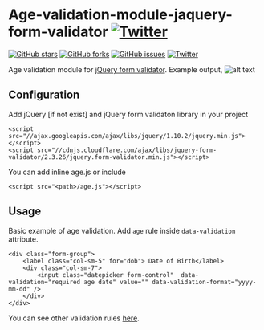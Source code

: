# Age-validation-module-jaquery-form-validator [![Twitter](https://img.shields.io/twitter/url?style=social&url=https%3A%2F%2Fgithub.com%2Frakibhstu%2FAge-validation-module-jaquery-form-validator)](https://twitter.com/intent/tweet?text=Wow:&url=https%3A%2F%2Fgithub.com%2Frakibhstu%2FAge-validation-module-jaquery-form-validator)


[![GitHub stars](https://img.shields.io/github/stars/rakibhstu/Age-validation-module-jaquery-form-validator)](https://github.com/rakibhstu/Age-validation-module-jaquery-form-validator/stargazers)
[![GitHub forks](https://img.shields.io/github/forks/rakibhstu/Age-validation-module-jaquery-form-validator)](https://github.com/rakibhstu/Age-validation-module-jaquery-form-validator/network)
[![GitHub issues](https://img.shields.io/github/issues/rakibhstu/Age-validation-module-jaquery-form-validator)](https://github.com/rakibhstu/Age-validation-module-jaquery-form-validator/issues)
[![Twitter](https://img.shields.io/twitter/url?style=social&url=https%3A%2F%2Fgithub.com%2Frakibhstu%2FAge-validation-module-jaquery-form-validator)](https://twitter.com/intent/tweet?text=Wow:&url=https%3A%2F%2Fgithub.com%2Frakibhstu%2FAge-validation-module-jaquery-form-validator)

Age validation module for [jQuery form validator](http://www.formvalidator.net/). Example output,
![alt text](https://github.com/rakibhstu/Age-validation-module-jaquery-form-validator/age-validator.JPG "")


## Configuration

Add jQuery [if not exist] and jQuery form validaton library in your project
```
<script src="//ajax.googleapis.com/ajax/libs/jquery/1.10.2/jquery.min.js"></script>
<script src="//cdnjs.cloudflare.com/ajax/libs/jquery-form-validator/2.3.26/jquery.form-validator.min.js"></script>
```
You can add inline age.js or include
```
<script src="<path>/age.js"></script>
```

## Usage
Basic example of age validation. Add `age` rule inside `data-validation` attribute.
```
<div class="form-group">
    <label class="col-sm-5" for="dob"> Date of Birth</label>
    <div class="col-sm-7">
        <input class="datepicker form-control"  data-validation="required age date" value="" data-validation-format="yyyy-mm-dd" />
    </div>
</div>
```

You can see other validation rules [here](http://www.formvalidator.net/).
